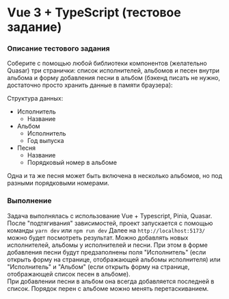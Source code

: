 # Vue 3 + TypeScript (тестовое задание)

### Описание тестового задания

Соберите с помощью любой библиотеки компонентов (желательно Quasar) три странички: список исполнителей, альбомов и песен внутри альбома и форму добавления песни в альбом (бэкенд писать не нужно, достаточно просто хранить данные в памяти браузера):

Структура данных:

- Исполнитель
  - Название
- Альбом
  - Исполнитель
  - Год выпуска
- Песня
  - Название
  - Порядковый номер в альбоме

Одна и та же песня может быть включена в несколько альбомов, но под разными порядковыми номерами.

### Выполнение

Задача выполнялась с использование Vue + Typescript, Pinia, Quasar.
После "подтягивания" зависимостей, проект запускается с помощью команды `yarn dev` или `npm run dev`
Далее на `http://localhost:5173/` можно будет посмотреть результат.
Можно добавлять новых исполнителей, альбомы у исполнителей и песни. При этом в форме добавления песни будут предзаполнены поля "Исполнитель" (если открыть форму на странице, отображающей альбомы исполнителя) или "Исполнитель" и "Альбом" (если открыть форму на странице, отображающей список песен в альбоме).  
При добавлении песни в альбом она всегда добавляется последней в список. Порядок перен с альбоме можно менять перетаскиванием.
